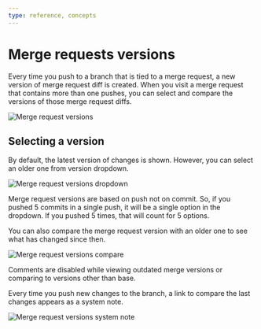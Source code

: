 ```yaml
---
type: reference, concepts
---
```


# Merge requests versions

Every time you push to a branch that is tied to a merge request, a new version
of merge request diff is created. When you visit a merge request that contains
more than one pushes, you can select and compare the versions of those merge
request diffs.

![Merge request versions](img/versions.png)

## Selecting a version

By default, the latest version of changes is shown. However, you
can select an older one from version dropdown.

![Merge request versions dropdown](img/versions_dropdown.png)

Merge request versions are based on push not on commit. So, if you pushed 5
commits in a single push, it will be a single option in the dropdown. If you
pushed 5 times, that will count for 5 options.

You can also compare the merge request version with an older one to see what has
changed since then.

![Merge request versions compare](img/versions_compare.png)

Comments are disabled while viewing outdated merge versions or comparing to
versions other than base.

Every time you push new changes to the branch, a link to compare the last
changes appears as a system note.

![Merge request versions system note](img/versions_system_note.png)

<!-- ## Troubleshooting

Include any troubleshooting steps that you can foresee. If you know beforehand what issues
one might have when setting this up, or when something is changed, or on upgrading, it's
important to describe those, too. Think of things that may go wrong and include them here.
This is important to minimize requests for support, and to avoid doc comments with
questions that you know someone might ask.

Each scenario can be a third-level heading, e.g. `### Getting error message X`.
If you have none to add when creating a doc, leave this section in place
but commented out to help encourage others to add to it in the future. -->
